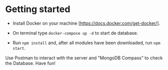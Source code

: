 # Getting started

- Install Docker on your machine [https://docs.docker.com/get-docker/].

- On terminal type `docker-compose up -d` to start de database.

- Run `npm install` and, after all modules have been downloaded, run `npm start`.

Use Postman to interact with the server and "MongoDB Compass" to check the Database.
Have fun!
